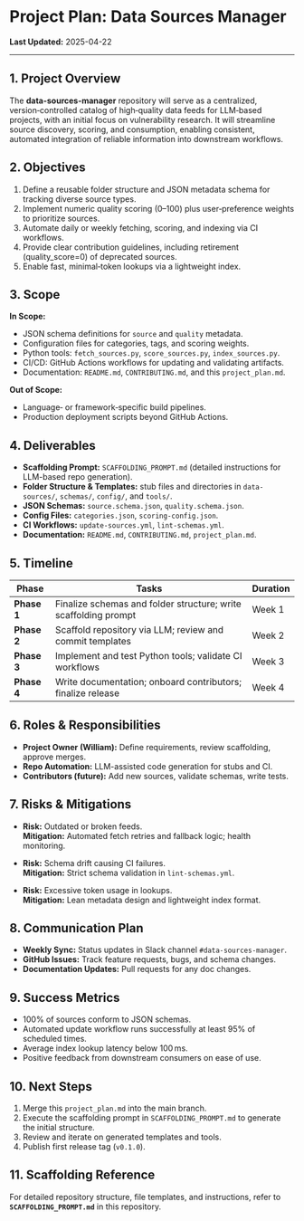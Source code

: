 # Project Plan: Data Sources Manager

**Last Updated:** 2025-04-22

---

## 1. Project Overview

The **data-sources-manager** repository will serve as a centralized, version‑controlled catalog of high‑quality data feeds for LLM‑based projects, with an initial focus on vulnerability research. It will streamline source discovery, scoring, and consumption, enabling consistent, automated integration of reliable information into downstream workflows.

## 2. Objectives

1. Define a reusable folder structure and JSON metadata schema for tracking diverse source types.
2. Implement numeric quality scoring (0–100) plus user‑preference weights to prioritize sources.
3. Automate daily or weekly fetching, scoring, and indexing via CI workflows.
4. Provide clear contribution guidelines, including retirement (quality_score=0) of deprecated sources.
5. Enable fast, minimal‑token lookups via a lightweight index.

## 3. Scope

**In Scope:**
- JSON schema definitions for `source` and `quality` metadata.
- Configuration files for categories, tags, and scoring weights.
- Python tools: `fetch_sources.py`, `score_sources.py`, `index_sources.py`.
- CI/CD: GitHub Actions workflows for updating and validating artifacts.
- Documentation: `README.md`, `CONTRIBUTING.md`, and this `project_plan.md`.

**Out of Scope:**
- Language‑ or framework‑specific build pipelines.
- Production deployment scripts beyond GitHub Actions.

## 4. Deliverables

- **Scaffolding Prompt:** `SCAFFOLDING_PROMPT.md` (detailed instructions for LLM-based repo generation).
- **Folder Structure & Templates:** stub files and directories in `data-sources/`, `schemas/`, `config/`, and `tools/`.
- **JSON Schemas:** `source.schema.json`, `quality.schema.json`.
- **Config Files:** `categories.json`, `scoring-config.json`.
- **CI Workflows:** `update-sources.yml`, `lint-schemas.yml`.
- **Documentation:** `README.md`, `CONTRIBUTING.md`, `project_plan.md`.

## 5. Timeline

| Phase               | Tasks                                                      | Duration     |
|---------------------|------------------------------------------------------------|--------------|
| **Phase 1**         | Finalize schemas and folder structure; write scaffolding prompt | Week 1       |
| **Phase 2**         | Scaffold repository via LLM; review and commit templates    | Week 2       |
| **Phase 3**         | Implement and test Python tools; validate CI workflows      | Week 3       |
| **Phase 4**         | Write documentation; onboard contributors; finalize release  | Week 4       |

## 6. Roles & Responsibilities

- **Project Owner (William):** Define requirements, review scaffolding, approve merges.
- **Repo Automation:** LLM-assisted code generation for stubs and CI.
- **Contributors (future):** Add new sources, validate schemas, write tests.

## 7. Risks & Mitigations

- **Risk:** Outdated or broken feeds.  
  **Mitigation:** Automated fetch retries and fallback logic; health monitoring.

- **Risk:** Schema drift causing CI failures.  
  **Mitigation:** Strict schema validation in `lint-schemas.yml`.

- **Risk:** Excessive token usage in lookups.  
  **Mitigation:** Lean metadata design and lightweight index format.

## 8. Communication Plan

- **Weekly Sync:** Status updates in Slack channel `#data-sources-manager`.
- **GitHub Issues:** Track feature requests, bugs, and schema changes.
- **Documentation Updates:** Pull requests for any doc changes.

## 9. Success Metrics

- 100% of sources conform to JSON schemas.
- Automated update workflow runs successfully at least 95% of scheduled times.
- Average index lookup latency below 100 ms.
- Positive feedback from downstream consumers on ease of use.

## 10. Next Steps

1. Merge this `project_plan.md` into the main branch.  
2. Execute the scaffolding prompt in `SCAFFOLDING_PROMPT.md` to generate the initial structure.  
3. Review and iterate on generated templates and tools.  
4. Publish first release tag (`v0.1.0`).

## 11. Scaffolding Reference

For detailed repository structure, file templates, and instructions, refer to **`SCAFFOLDING_PROMPT.md`** in this repository.

